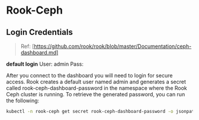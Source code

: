 # Rook-Ceph

## Login Credentials

> Ref: [https://github.com/rook/rook/blob/master/Documentation/ceph-dashboard.md]

**default login**
User: admin
Pass: <in secret as below>

After you connect to the dashboard you will need to login for secure access. Rook creates a default user named admin and generates a secret called rook-ceph-dashboard-password in the namespace where the Rook Ceph cluster is running. To retrieve the generated password, you can run the following:

```bash
kubectl -n rook-ceph get secret rook-ceph-dashboard-password -o jsonpath="{['data']['password']}" | base64 --decode && echo
```
